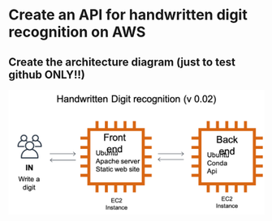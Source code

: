 # Create an API for handwritten digit recognition on AWS

## Create the architecture diagram (just to test github ONLY!!)

![](.//media/image01_v02.png)
